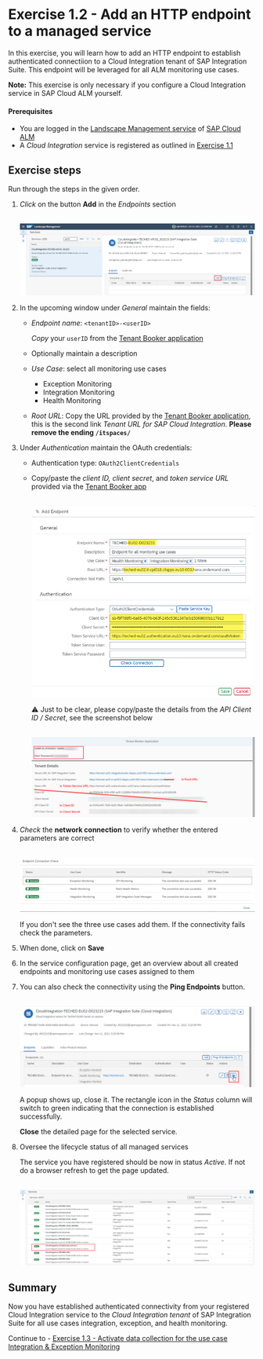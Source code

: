 # Exercise 1.2 - Add an HTTP endpoint to a managed service

In this exercise, you will learn how to add an HTTP endpoint to establish authenticated connectiion to a Cloud Integration tenant of SAP Integration Suite. This endpoint will be leveraged for all ALM monitoring use cases.

**Note:** This exercise is only necessary if you configure a Cloud Integration service in SAP Cloud ALM yourself.

#### Prerequisites

- You are logged in the [Landscape Management service](https://teched22-cloudalm-003.eu10.alm.cloud.sap/shell/run?sap-ui-app-id=sap.crun.landscape) of [SAP Cloud ALM](https://teched22-cloudalm-003.eu10.alm.cloud.sap/launchpad#Shell-home)
- A *Cloud Integration* service is registered as outlined in [Exercise 1.1](/exercises/ex1/ex11/)

## Exercise steps

Run through the steps in the given order. 

1. *Click* on the button **Add** in the *Endpoints* section

    <br>![](/exercises/ex1/images/LMSAddEndpointButton.png)
       
2.	In the upcoming window under *General* maintain the fields:
    
    - *Endpoint name*: `<tenantID>-<userID>`
       
        *Copy* your `userID` from  the [Tenant Booker application](/exercises/ex0/ex02/)
		
    - Optionally maintain a description
    - *Use Case*: select all monitoring use cases
        - Exception Monitoring
        - Integration Monitoring
        - Health Monitoring
     - *Root URL*: Copy the URL provided by the [Tenant Booker application](/exercises/ex0/ex02/), this is the second link *Tenant URL for SAP Cloud Integration*. **Please remove the ending `/itspaces/`**
    
  
3.	Under *Authentication* maintain the OAuth credentials:
	
	- Authentication type: `OAuth2ClientCredentials`
	
	- Copy/paste the *client ID, client secret*, and *token service URL* provided via the  [Tenant Booker app](/exercises/ex0/ex02/) 

	   <br>![](/exercises/ex1/images/LMSAddEndpoint.png)

	  :warning: Just to be clear, please copy/paste the details from the *API Client ID / Secret*, see the screenshot below

		 <br>![](/exercises/ex1/images/BookerAppResultEndpoint.png)
    
4. *Check* the **network connection** to verify whether the entered parameters are correct

    <br>![](/exercises/ex1/images/LMSEndpointConnectionCheck.png)
    
    If you don't see the three use cases add them. If the connectivity fails check the parameters.
    
5. When done, click on **Save**

6. In the service configuration page, get an overview about all created endpoints and monitoring use cases assigned to them

6. You can also check the connectivity using the **Ping Endpoints** button. 

    <br>![](/exercises/ex1/images/LMSPingConnection.png)
    
    A popup shows up, close it. The rectangle icon in the *Status* column will switch to green indicating that the connection is established successfully.
    
    **Close** the detailed page for the selected service.
    
7.  Oversee the lifecycle status of all managed services

    The service you have registered should be now in status *Active*. If not do a browser refresh to get the page updated.

    <br>![](/exercises/ex1/images/LMSManagedServices.png)
    
## Summary

Now you have established authenticated connectivity from your registered Cloud Integration service to the *Cloud Integration tenant* of SAP Integration Suite for all use cases integration, exception, and health monitoring.

Continue to - [Exercise 1.3 - Activate data collection for the use case Integration & Exception Monitoring](/exercises/ex1/ex13/)
